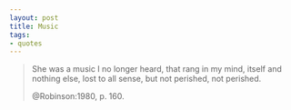 ```yaml
---
layout: post
title: Music
tags:
- quotes
---
```


> She was a music I no longer heard, that rang in my mind, itself
> and nothing else, lost to all sense, but not perished,
> not perished.
>
> @Robinson:1980, p. 160.
